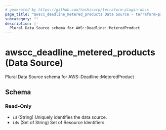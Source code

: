 ```yaml
---
# generated by https://github.com/hashicorp/terraform-plugin-docs
page_title: "awscc_deadline_metered_products Data Source - terraform-provider-awscc"
subcategory: ""
description: |-
  Plural Data Source schema for AWS::Deadline::MeteredProduct
---
```


# awscc_deadline_metered_products (Data Source)

Plural Data Source schema for AWS::Deadline::MeteredProduct



<!-- schema generated by tfplugindocs -->
## Schema

### Read-Only

- `id` (String) Uniquely identifies the data source.
- `ids` (Set of String) Set of Resource Identifiers.
